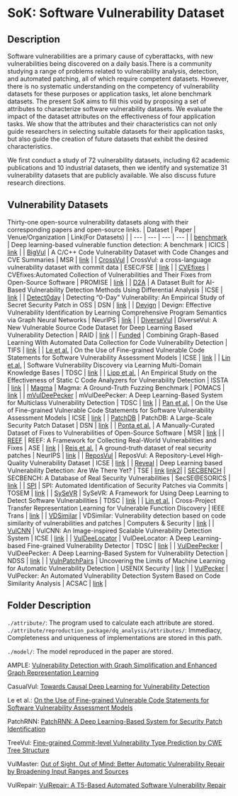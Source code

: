 # SoK: Software Vulnerability Dataset

## Description
Software vulnerabilities are a primary cause of cyberattacks, with new vulnerabilities being discovered on a daily basis.There is a community studying a range of problems related to vulnerability analysis, detection, and automated patching, all of which require competent datasets. However, there is no systematic understanding on the competency of vulnerability datasets for these purposes or application tasks, let alone benchmark datasets. The present SoK aims to fill this void by proposing a set of attributes to characterize software vulnerability datasets. We evaluate the impact of the dataset attributes on the effectiveness of four application tasks. We show that the attributes and their characteristics can not only guide researchers in selecting suitable datasets for their application tasks, but also guide the creation of future datasets that exhibit the desired characteristics.

We first conduct a study of 72 vulnerability datasets, including 62 academic publications and 10 industrial datasets, then we identify and systematize 31 vulnerability datasets that are publicly available.
We also discuss future research directions.

## Vulnerability Datasets
Thirty-one open-source vulnerability datasets along with their corresponding papers and open-source links.
| Dataset | Paper | Venue/Organization | Link(For Datasets) |
| --- | --- | --- | --- |
| [benchmark](https://link.springer.com/chapter/10.1007/978-3-030-41579-2_13) | Deep learning-based vulnerable function detection: A benchmark | ICICS | [link](https://github.com/Seahymn2019/Function-level-Vulnerability-Dataset/tree/master/Data) |
| [BigVul](https://dl.acm.org/doi/abs/10.1145/3379597.3387501) | A C/C++ Code Vulnerability Dataset with Code Changes and CVE Summaries | MSR | [link](https://github.com/ZeoVan/MSR_20_Code_Vulnerability_CSV_Dataset) |
| [CrossVul](https://dl.acm.org/doi/abs/10.1145/3468264.3473122) | CrossVul: a cross-language vulnerability dataset with commit data | ESEC/FSE | [link](https://zenodo.org/record/4734050#.Y_YRtexBy3I) |
| [CVEfixes](https://dl.acm.org/doi/abs/10.1145/3475960.3475985) | CVEfixes:Automated Collection of Vulnerabilities and Their Fixes from Open-Source Software  | PROMISE | [link](https://github.com/secureIT-project/CVEfixes/blob/main/Doc/DataDictionary.md) |
| [D2A](https://ieeexplore.ieee.org/abstract/document/9402126/) | A Dataset Built for AI-Based Vulnerability Detection Methods Using Differential Analysis  | ICSE | [link](https://github.com/IBM/D2A#using-the-dataset) |
| [Detect0day](https://ieeexplore.ieee.org/abstract/document/8809499/) | Detecting “0-Day” Vulnerability: An Empirical Study of Secret Security Patch in OSS | DSN | [link](https://github.com/SecretPatch/Dataset) |
| [Devign](https://proceedings.neurips.cc/paper_files/paper/2019/hash/49265d2447bc3bbfe9e76306ce40a31f-Abstract.html) | Devign: Effective Vulnerability Identification by Learning Comprehensive Program Semantics via Graph Neural Networks | NeurIPS | [link](https://sites.google.com/view/devign) |
| [DiverseVul](https://dl.acm.org/doi/10.1145/3607199.3607242) | DiverseVul: A New Vulnerable Source Code Dataset for Deep Learning Based Vulnerability Detection | RAID | [link](https://github.com/wagner-group/diversevul) |
| [Funded](https://ieeexplore.ieee.org/abstract/document/9293321/) | Combining Graph-Based Learning With Automated Data Collection for Code Vulnerability Detection | TIFS | [link](https://github.com/HuantWang/FUNDED_NISL) |
| [Le et al.](https://dl.acm.org/doi/abs/10.1145/3524842.3528433) | On the Use of Fine-grained Vulnerable Code Statements for Software Vulnerability Assessment Models | ICSE | [link](https://github.com/lhmtriet/Function-level-Vulnerability-Assessment) |
| [Lin et al.](https://ieeexplore.ieee.org/document/8906156) | Software Vulnerability Discovery via Learning Multi-Domain Knowledge Bases | TDSC | [link](https://github.com/DanielLin1986/RepresentationsLearningFromMulti_domain) |
| [Lipp et al.](https://dl.acm.org/doi/abs/10.1145/3533767.3534380) | An Empirical Study on the Effectiveness of Static C Code Analyzers for Vulnerability Detection | ISSTA | [link](https://doi.org/10.5281/zenodo.6515687) |
| [Magma](https://dl.acm.org/doi/abs/10.1145/3410220.3456276) | Magma: A Ground-Truth Fuzzing Benchmark | POMACS | [link](https://github.com/HexHive/magma) |
| [mVulDeePecker](https://ieeexplore.ieee.org/document/8846081) | mVulDeePecker: A Deep Learning-Based System for Multiclass Vulnerability Detection | TDSC | [link](https://github.com/muVulDeePecker/muVulDeePecker) |
| [Pan et al.](https://dl.acm.org/doi/abs/10.1145/3524842.3528433) | On the Use of Fine-grained Vulnerable Code Statements for Software Vulnerability Assessment Models | ICSE | [link](https://figshare.com/articles/online_resource/TreeVul_-_Replication_Package/19727050) |
| [PatchDB](https://ieeexplore.ieee.org/abstract/document/9505097/) | PatchDB: A Large-Scale Security Patch Dataset | DSN | [link](https://github.com/SunLab-GMU/PatchDB) |
| [Ponta et al.](https://ieeexplore.ieee.org/abstract/document/8816802/) | A Manually-Curated Dataset of Fixes to Vulnerabilities of Open-Source Software | MSR | [link](https://github.com/SAP/project-kb/tree/main/MSR2019) |
| [REEF](https://ieeexplore.ieee.org/document/10298352) | REEF: A Framework for Collecting Real-World Vulnerabilities and Fixes | ASE | [link](https://github.com/ASE-REEF/REEF-data) |
| [Reis et al.](https://arxiv.org/abs/2110.09635) | A ground-truth dataset of real security patches | NeurIPS | [link](https://github.com/TQRG/security-patches-dataset) |
| [ReposVul](https://dl.acm.org/doi/10.1145/3639478.3647634) | ReposVul: A Repository-Level High-Quality Vulnerability Dataset | ICSE | [link](https://github.com/Eshe0922/ReposVul) |
| [Reveal](https://ieeexplore.ieee.org/abstract/document/9448435/) | Deep Learning based Vulnerability Detection: Are We There Yet? | TSE | [link](https://drive.google.com/file/d/1x6hoF7G-tSYxg8AFybggypLZgMGDNHfF) [link2](https://github.com/VulDetProject/ReVeal)|
| [SECBENCH](http://ceur-ws.org/Vol-1977/paper6.pdf) | SECBENCH: A Database of Real Security Vulnerabilities | SecSE@ESORICS | [link](https://tqrg.github.io/secbench/ ) |
| [SPI](https://dl.acm.org/doi/abs/10.1145/3468854) | SPI: Automated Identification of Security Patches via Commits | TOSEM | [link](https://sites.google.com/view/du-commits/home) |
| [SySeVR](https://ieeexplore.ieee.org/abstract/document/9321538) | SySeVR: A Framework for Using Deep Learning to Detect Software Vulnerabilities | TDSC | [link](https://github.com/SySeVR/SySeVR) |
| [Lin et al.](https://ieeexplore.ieee.org/document/8329207) | Cross-Project Transfer Representation Learning for Vulnerable Function Discovery | IEEE Trans | [link](https://github.com/DanielLin1986/TransferRepresentationLearning) |
| [VDSimilar](https://www.sciencedirect.com/science/article/pii/S0167404821002418) | VDSimilar: Vulnerability detection based on code similarity of vulnerabilities and patches | Computers & Security | [link](https://github.com/sunhao123456789/siamese_dataset) |
| [VulCNN](https://dl.acm.org/doi/abs/10.1145/3510003.3510229) | VulCNN: An Image-inspired Scalable Vulnerability Detection System | ICSE | [link](https://github.com/CGCL-codes/VulCNN) |
| [VulDeeLocator](https://ieeexplore.ieee.org/abstract/document/9416836/) | VulDeeLocator: A Deep Learning-based Fine-grained Vulnerability Detector | TDSC | [link](https://github.com/VulDeeLocator/VulDeeLocator) |
| [VulDeePecker](https://arxiv.org/abs/1801.01681) | VulDeePecker: A Deep Learning-Based System for Vulnerability Detection | NDSS | [link](https://github.com/CGCL-codes/VulDeePecker) |
| [VulnPatchPairs](https://www.usenix.org/conference/usenixsecurity24/presentation/risse) | Uncovering the Limits of Machine Learning for Automatic Vulnerability Detection | USENIX Security | [link](https://drive.google.com/file/d/11hRh8YlQFgxxpg1JcLRdnblEFLvXxhpK/edit) |
| [VulPecker](https://dl.acm.org/doi/abs/10.1145/2991079.2991102) | VulPecker: An Automated Vulnerability Detection System Based on Code Similarity Analysis | ACSAC | [link](https://github.com/vulpecker/Vulpecker) |

## Folder Description
`./attribute/`: The program used to calculate each attribute are stored.
  `./attribute/reproduction_package/dq_analysis/attributes/`: Immediacy, Completeness and uniqueness of implementations are stored in this path.
  
`./model/`: The model reproduced in the paper are stored.

  AMPLE: [Vulnerability Detection with Graph Simplification and Enhanced Graph Representation Learning](https://ieeexplore.ieee.org/document/10172762)
  
  CasualVul: [Towards Causal Deep Learning for Vulnerability Detection](https://dl.acm.org/doi/10.1145/3597503.3639170)
  
  Le et al.: [On the Use of Fine-grained Vulnerable Code Statements for Software Vulnerability Assessment Models](https://dl.acm.org/doi/10.1145/3524842.3528433)
  
  PatchRNN: [PatchRNN: A Deep Learning-Based System for Security Patch Identification](https://ieeexplore.ieee.org/document/9652940)
  
  TreeVul: [Fine-grained Commit-level Vulnerability Type Prediction by CWE Tree Structure](https://ieeexplore.ieee.org/document/10172785)
  
  VulMaster: [Out of Sight, Out of Mind: Better Automatic Vulnerability Repair by Broadening Input Ranges and Sources](https://dl.acm.org/doi/10.1145/3597503.3639222)
  
  VulRepair: [VulRepair: A T5-Based Automated Software Vulnerability Repair](https://dl.acm.org/doi/10.1145/3540250.3549098)
  
  
